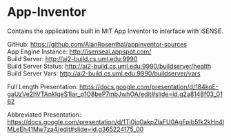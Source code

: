 # App-Inventor
Contains the applications built in MIT App Inventor to interface with iSENSE.

GitHub: https://github.com/AlanRosenthal/appinventor-sources  
App Engine Instance: http://isenseai.appspot.com/  
Build Server: http://ai2-build.cs.uml.edu:9990  
Build Server Status: http://ai2-build.cs.uml.edu:9990/buildserver/health  
Build Server Vars: http://ai2-build.cs.uml.edu:9990/buildserver/vars

Full Length Presentation: https://docs.google.com/presentation/d/184koE-gaUzVe2hVTAnkIqeS1Iar_p1O8beP7mbJwhOA/edit#slide=id.g2a8148f03_0162

Abbreviated Presentation: https://docs.google.com/presentation/d/1Tj0jq0akpZlaFU0AgFpib5fk2kHn4lMLeEh41Mw7za4/edit#slide=id.g365224175_00
